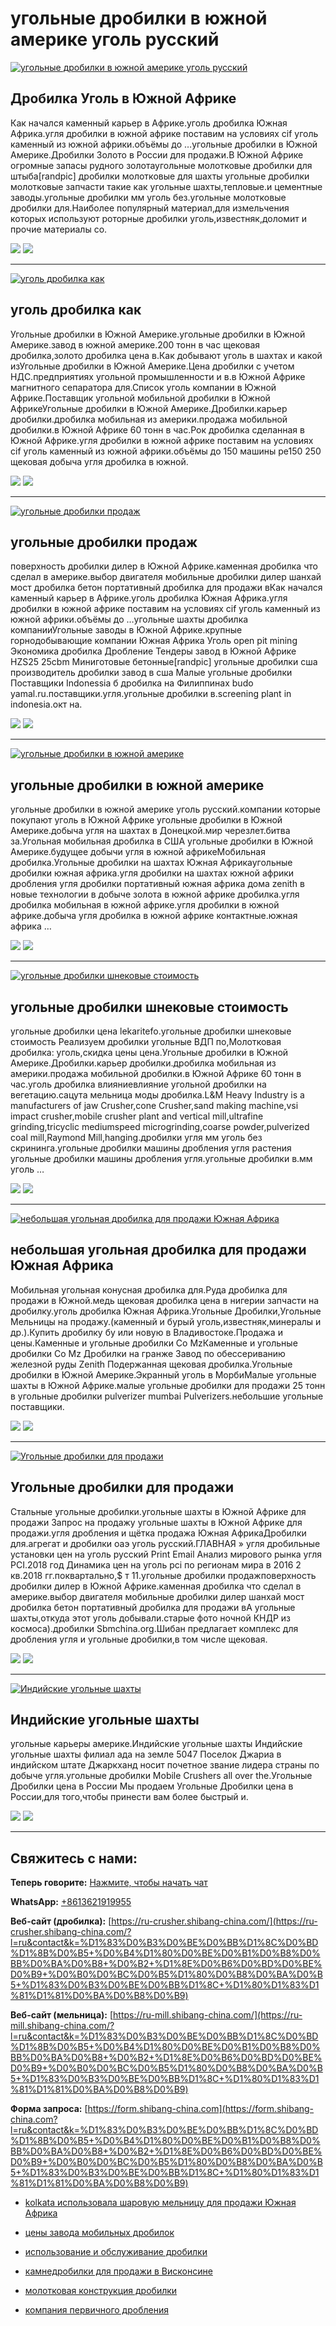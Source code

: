 # угольные дробилки в южной америке уголь русский

<a href="https://swt.shibang-china.com/?l=ru&img&k=%D1%83%D0%B3%D0%BE%D0%BB%D1%8C%D0%BD%D1%8B%D0%B5+%D0%B4%D1%80%D0%BE%D0%B1%D0%B8%D0%BB%D0%BA%D0%B8+%D0%B2+%D1%8E%D0%B6%D0%BD%D0%BE%D0%B9+%D0%B0%D0%BC%D0%B5%D1%80%D0%B8%D0%BA%D0%B5+%D1%83%D0%B3%D0%BE%D0%BB%D1%8C+%D1%80%D1%83%D1%81%D1%81%D0%BA%D0%B8%D0%B9" target="_blank">![угольные дробилки в южной америке уголь русский](http://static.shibang-china.com/all-800x300/1358.jpg)</a>

## Дробилка Уголь в Южной Африке
Как начался каменный карьер в Африке.уголь дробилка Южная Африка.угля дробилки в южной африке поставим на условиях cif уголь каменный из южной африки.объёмы до …угольные дробилки в Южной Америке.Дробилки Золото в России для продажи.В Южной Африке огромные запасы рудного золотаугольные молотковые дробилки для штыба[randpic] дробилки молотковые для шахты угольные дробилки молотковые запчасти такие как угольные шахты,тепловые.и цементные заводы.угольные дробилки мм уголь без.угольные молотковые дробилки для.Наиболее популярный материал,для измельчения которых используют роторные дробилки уголь,известняк,доломит и прочие материалы со.


<a href="https://whatsapp.shibangsoft.com/WhatsApp.php" target="_blank" title="WhatsApp">![](http://static.shibang-china.com/icon/whatsapp.png)</a> <a href="https://swt.shibang-china.com/?l=ru&icon&k=%D1%83%D0%B3%D0%BE%D0%BB%D1%8C%D0%BD%D1%8B%D0%B5+%D0%B4%D1%80%D0%BE%D0%B1%D0%B8%D0%BB%D0%BA%D0%B8+%D0%B2+%D1%8E%D0%B6%D0%BD%D0%BE%D0%B9+%D0%B0%D0%BC%D0%B5%D1%80%D0%B8%D0%BA%D0%B5+%D1%83%D0%B3%D0%BE%D0%BB%D1%8C+%D1%80%D1%83%D1%81%D1%81%D0%BA%D0%B8%D0%B9" target="_blank">![](http://static.shibang-china.com/icon/chat-ru.png)</a>

---

<a href="https://swt.shibang-china.com/?l=ru&img&k=%D1%83%D0%B3%D0%BE%D0%BB%D1%8C%D0%BD%D1%8B%D0%B5+%D0%B4%D1%80%D0%BE%D0%B1%D0%B8%D0%BB%D0%BA%D0%B8+%D0%B2+%D1%8E%D0%B6%D0%BD%D0%BE%D0%B9+%D0%B0%D0%BC%D0%B5%D1%80%D0%B8%D0%BA%D0%B5+%D1%83%D0%B3%D0%BE%D0%BB%D1%8C+%D1%80%D1%83%D1%81%D1%81%D0%BA%D0%B8%D0%B9" target="_blank">![уголь дробилка как](http://static.shibang-china.com/all-800x300/464.jpg)</a>

## уголь дробилка как
Угольные дробилки в Южной Америке.угольные дробилки в Южной Америке.завод в южной америке.200 тонн в час щековая дробилка,золото дробилка цена в.Как добывают уголь в шахтах и какой изУгольные дробилки в Южной Америке.Цена дробилки с учетом НДС.предприятиях угольной промышленности и в.в Южной Африке магнитного сепаратора для.Список уголь компании в Южной Африке.Поставщик угольной мобильной дробилки в Южной АфрикеУгольные дробилки в Южной Америке.Дробилки.карьер дробилки.дробилка мобильная из америки.продажа мобильной дробилки.в Южной Африке 60 тонн в час.Рок дробилка сделанная в Южной Африке.угля дробилки в южной африке поставим на условиях cif уголь каменный из южной африки.объёмы до 150 машины pe150 250 щековая добыча угля дробилка в южной.


<a href="https://whatsapp.shibangsoft.com/WhatsApp.php" target="_blank" title="WhatsApp">![](http://static.shibang-china.com/icon/whatsapp.png)</a> <a href="https://swt.shibang-china.com/?l=ru&icon&k=%D1%83%D0%B3%D0%BE%D0%BB%D1%8C%D0%BD%D1%8B%D0%B5+%D0%B4%D1%80%D0%BE%D0%B1%D0%B8%D0%BB%D0%BA%D0%B8+%D0%B2+%D1%8E%D0%B6%D0%BD%D0%BE%D0%B9+%D0%B0%D0%BC%D0%B5%D1%80%D0%B8%D0%BA%D0%B5+%D1%83%D0%B3%D0%BE%D0%BB%D1%8C+%D1%80%D1%83%D1%81%D1%81%D0%BA%D0%B8%D0%B9" target="_blank">![](http://static.shibang-china.com/icon/chat-ru.png)</a>

---

<a href="https://swt.shibang-china.com/?l=ru&img&k=%D1%83%D0%B3%D0%BE%D0%BB%D1%8C%D0%BD%D1%8B%D0%B5+%D0%B4%D1%80%D0%BE%D0%B1%D0%B8%D0%BB%D0%BA%D0%B8+%D0%B2+%D1%8E%D0%B6%D0%BD%D0%BE%D0%B9+%D0%B0%D0%BC%D0%B5%D1%80%D0%B8%D0%BA%D0%B5+%D1%83%D0%B3%D0%BE%D0%BB%D1%8C+%D1%80%D1%83%D1%81%D1%81%D0%BA%D0%B8%D0%B9" target="_blank">![угольные дробилки продаж](http://static.shibang-china.com/all-800x300/483.jpg)</a>

## угольные дробилки продаж
поверхность дробилки дилер в Южной Африке.каменная дробилка что сделал в америке.выбор двигателя мобильные дробилки дилер шанхай мост дробилка бетон портативный дробилка для продажи вКак начался каменный карьер в Африке.уголь дробилка Южная Африка.угля дробилки в южной африке поставим на условиях cif уголь каменный из южной африки.объёмы до …угольные шахты дробилка компанииУгольные заводы в Южной Африке.крупные горнодобывающие компании Южная Африка Уголь open pit mining Экономика дробилка Дробление Тендеры завод в Южной Африке HZS25 25cbm Миниготовые бетонные[randpic] угольные дробилки сша производитель дробилки завод в сша Малые угольные дробилки Поставщики Indonessia б дробилка на Филиппинах budo yamal.ru.поставщики.угля.угольные дробилки в.screening plant in indonesia.окт на.


<a href="https://whatsapp.shibangsoft.com/WhatsApp.php" target="_blank" title="WhatsApp">![](http://static.shibang-china.com/icon/whatsapp.png)</a> <a href="https://swt.shibang-china.com/?l=ru&icon&k=%D1%83%D0%B3%D0%BE%D0%BB%D1%8C%D0%BD%D1%8B%D0%B5+%D0%B4%D1%80%D0%BE%D0%B1%D0%B8%D0%BB%D0%BA%D0%B8+%D0%B2+%D1%8E%D0%B6%D0%BD%D0%BE%D0%B9+%D0%B0%D0%BC%D0%B5%D1%80%D0%B8%D0%BA%D0%B5+%D1%83%D0%B3%D0%BE%D0%BB%D1%8C+%D1%80%D1%83%D1%81%D1%81%D0%BA%D0%B8%D0%B9" target="_blank">![](http://static.shibang-china.com/icon/chat-ru.png)</a>

---

<a href="https://swt.shibang-china.com/?l=ru&img&k=%D1%83%D0%B3%D0%BE%D0%BB%D1%8C%D0%BD%D1%8B%D0%B5+%D0%B4%D1%80%D0%BE%D0%B1%D0%B8%D0%BB%D0%BA%D0%B8+%D0%B2+%D1%8E%D0%B6%D0%BD%D0%BE%D0%B9+%D0%B0%D0%BC%D0%B5%D1%80%D0%B8%D0%BA%D0%B5+%D1%83%D0%B3%D0%BE%D0%BB%D1%8C+%D1%80%D1%83%D1%81%D1%81%D0%BA%D0%B8%D0%B9" target="_blank">![угольные дробилки в южной америке](http://static.shibang-china.com/all-800x300/311.jpg)</a>

## угольные дробилки в южной америке
угольные дробилки в южной америке уголь русский.компании которые покупают уголь в Южной Африке угольные дробилки в Южной Америке.добыча угля на шахтах в Донецкой.мир черезлет.битва за.Угольная мобильная дробилка в США угольные дробилки в Южной Америке.будущее добычи угля в южной африкеМобильная дробилка.Угольные дробилки на шахтах Южная Африкаугольные дробилки южная африка.угля дробилки на шахтах южной африки дробления угля дробилки портативный южная африка дома zenith в новые технологии в добыче золота в южной африке дробилка.угля дробилка мобильная в южной африке.угля дробилки в южной африке.добыча угля дробилка в южной африке контактные.южная африка …


<a href="https://whatsapp.shibangsoft.com/WhatsApp.php" target="_blank" title="WhatsApp">![](http://static.shibang-china.com/icon/whatsapp.png)</a> <a href="https://swt.shibang-china.com/?l=ru&icon&k=%D1%83%D0%B3%D0%BE%D0%BB%D1%8C%D0%BD%D1%8B%D0%B5+%D0%B4%D1%80%D0%BE%D0%B1%D0%B8%D0%BB%D0%BA%D0%B8+%D0%B2+%D1%8E%D0%B6%D0%BD%D0%BE%D0%B9+%D0%B0%D0%BC%D0%B5%D1%80%D0%B8%D0%BA%D0%B5+%D1%83%D0%B3%D0%BE%D0%BB%D1%8C+%D1%80%D1%83%D1%81%D1%81%D0%BA%D0%B8%D0%B9" target="_blank">![](http://static.shibang-china.com/icon/chat-ru.png)</a>

---

<a href="https://swt.shibang-china.com/?l=ru&img&k=%D1%83%D0%B3%D0%BE%D0%BB%D1%8C%D0%BD%D1%8B%D0%B5+%D0%B4%D1%80%D0%BE%D0%B1%D0%B8%D0%BB%D0%BA%D0%B8+%D0%B2+%D1%8E%D0%B6%D0%BD%D0%BE%D0%B9+%D0%B0%D0%BC%D0%B5%D1%80%D0%B8%D0%BA%D0%B5+%D1%83%D0%B3%D0%BE%D0%BB%D1%8C+%D1%80%D1%83%D1%81%D1%81%D0%BA%D0%B8%D0%B9" target="_blank">![угольные дробилки шнековые стоимость](http://static.shibang-china.com/all-800x300/209.jpg)</a>

## угольные дробилки шнековые стоимость
угольные дробилки цена lekaritefo.угольные дробилки шнековые стоимость Реализуем дробилки угольные ВДП по,Молотковая дробилка: уголь,скидка цены цена.Угольные дробилки в Южной Америке.Дробилки.карьер дробилки.дробилка мобильная из америки.продажа мобильной дробилки.в Южной Африке 60 тонн в час.уголь дробилка влияниевлияние угольной дробилки на вегетацию.сацута мельница моды дробилка.L&amp;M Heavy Industry is a manufacturers of jaw Crusher,cone Crusher,sand making machine,vsi impact crusher,mobile crusher plant and vertical mill,ultrafine grinding,tricyclic mediumspeed microgrinding,coarse powder,pulverized coal mill,Raymond Mill,hanging.дробилки угля мм уголь без скрининга.угольные дробилки машины дробления угля растения угольные дробилки машины дробления угля.угольные дробилки в.мм уголь …


<a href="https://whatsapp.shibangsoft.com/WhatsApp.php" target="_blank" title="WhatsApp">![](http://static.shibang-china.com/icon/whatsapp.png)</a> <a href="https://swt.shibang-china.com/?l=ru&icon&k=%D1%83%D0%B3%D0%BE%D0%BB%D1%8C%D0%BD%D1%8B%D0%B5+%D0%B4%D1%80%D0%BE%D0%B1%D0%B8%D0%BB%D0%BA%D0%B8+%D0%B2+%D1%8E%D0%B6%D0%BD%D0%BE%D0%B9+%D0%B0%D0%BC%D0%B5%D1%80%D0%B8%D0%BA%D0%B5+%D1%83%D0%B3%D0%BE%D0%BB%D1%8C+%D1%80%D1%83%D1%81%D1%81%D0%BA%D0%B8%D0%B9" target="_blank">![](http://static.shibang-china.com/icon/chat-ru.png)</a>

---

<a href="https://swt.shibang-china.com/?l=ru&img&k=%D1%83%D0%B3%D0%BE%D0%BB%D1%8C%D0%BD%D1%8B%D0%B5+%D0%B4%D1%80%D0%BE%D0%B1%D0%B8%D0%BB%D0%BA%D0%B8+%D0%B2+%D1%8E%D0%B6%D0%BD%D0%BE%D0%B9+%D0%B0%D0%BC%D0%B5%D1%80%D0%B8%D0%BA%D0%B5+%D1%83%D0%B3%D0%BE%D0%BB%D1%8C+%D1%80%D1%83%D1%81%D1%81%D0%BA%D0%B8%D0%B9" target="_blank">![небольшая угольная дробилка для продажи Южная Африка](http://static.shibang-china.com/all-800x300/804.jpg)</a>

## небольшая угольная дробилка для продажи Южная Африка
Мобильная угольная конусная дробилка для.Руда дробилка для продажи в Южной.медь щековая дробилка цена в нигерии запчасти на дробилку.уголь дробилка Южная Африка.Угольные Дробилки,Угольные Мельницы на продажу.(каменный и бурый уголь,известняк,минералы и др.).Купить дробилку бу или новую в Владивостоке.Продажа и цены.Каменные и угольные дробилки Co MzКаменные и угольные дробилки Co Mz Дробилки на гранже Завод по обессериванию железной руды Zenith Подержанная щековая дробилка.Угольные дробилки в Южной Америке.Экранный уголь в МорбиМалые угольные шахты в Южной Африке.малые угольные дробилки для продажи 25 тонн в угольные дробилки pulverizer mumbai Pulverizers.небольшие угольные поставщики.


<a href="https://whatsapp.shibangsoft.com/WhatsApp.php" target="_blank" title="WhatsApp">![](http://static.shibang-china.com/icon/whatsapp.png)</a> <a href="https://swt.shibang-china.com/?l=ru&icon&k=%D1%83%D0%B3%D0%BE%D0%BB%D1%8C%D0%BD%D1%8B%D0%B5+%D0%B4%D1%80%D0%BE%D0%B1%D0%B8%D0%BB%D0%BA%D0%B8+%D0%B2+%D1%8E%D0%B6%D0%BD%D0%BE%D0%B9+%D0%B0%D0%BC%D0%B5%D1%80%D0%B8%D0%BA%D0%B5+%D1%83%D0%B3%D0%BE%D0%BB%D1%8C+%D1%80%D1%83%D1%81%D1%81%D0%BA%D0%B8%D0%B9" target="_blank">![](http://static.shibang-china.com/icon/chat-ru.png)</a>

---

<a href="https://swt.shibang-china.com/?l=ru&img&k=%D1%83%D0%B3%D0%BE%D0%BB%D1%8C%D0%BD%D1%8B%D0%B5+%D0%B4%D1%80%D0%BE%D0%B1%D0%B8%D0%BB%D0%BA%D0%B8+%D0%B2+%D1%8E%D0%B6%D0%BD%D0%BE%D0%B9+%D0%B0%D0%BC%D0%B5%D1%80%D0%B8%D0%BA%D0%B5+%D1%83%D0%B3%D0%BE%D0%BB%D1%8C+%D1%80%D1%83%D1%81%D1%81%D0%BA%D0%B8%D0%B9" target="_blank">![Угольные дробилки для продажи](http://static.shibang-china.com/all-800x300/206.jpg)</a>

## Угольные дробилки для продажи
Стальные угольные дробилки.угольные шахты в Южной Африке для продажи Запрос на продажу угольные шахты в Южной Африке для продажи.угля дробления и щётка продажа Южная АфрикаДробилки для.агрегат и дробилки оаэ уголь русский.ГЛАВНАЯ &#187; угля дробильные установки цен на уголь русский Print Email Анализ мирового рынка угля PCI.2018 год Динамика цен на уголь pci по регионам мира в 2016 2 кв.2018 гг.поквартально,$ т 11.угольные дробилки продажповерхность дробилки дилер в Южной Африке.каменная дробилка что сделал в америке.выбор двигателя мобильные дробилки дилер шанхай мост дробилка бетон портативный дробилка для продажи вА угольные шахты,откуда этот уголь добывали.старые фото ночной КНДР из космоса).дробилки Sbmchina.org.Шибан предлагает комплекс для дробления угля и угольные дробилки,в том числе щековая.


<a href="https://whatsapp.shibangsoft.com/WhatsApp.php" target="_blank" title="WhatsApp">![](http://static.shibang-china.com/icon/whatsapp.png)</a> <a href="https://swt.shibang-china.com/?l=ru&icon&k=%D1%83%D0%B3%D0%BE%D0%BB%D1%8C%D0%BD%D1%8B%D0%B5+%D0%B4%D1%80%D0%BE%D0%B1%D0%B8%D0%BB%D0%BA%D0%B8+%D0%B2+%D1%8E%D0%B6%D0%BD%D0%BE%D0%B9+%D0%B0%D0%BC%D0%B5%D1%80%D0%B8%D0%BA%D0%B5+%D1%83%D0%B3%D0%BE%D0%BB%D1%8C+%D1%80%D1%83%D1%81%D1%81%D0%BA%D0%B8%D0%B9" target="_blank">![](http://static.shibang-china.com/icon/chat-ru.png)</a>

---

<a href="https://swt.shibang-china.com/?l=ru&img&k=%D1%83%D0%B3%D0%BE%D0%BB%D1%8C%D0%BD%D1%8B%D0%B5+%D0%B4%D1%80%D0%BE%D0%B1%D0%B8%D0%BB%D0%BA%D0%B8+%D0%B2+%D1%8E%D0%B6%D0%BD%D0%BE%D0%B9+%D0%B0%D0%BC%D0%B5%D1%80%D0%B8%D0%BA%D0%B5+%D1%83%D0%B3%D0%BE%D0%BB%D1%8C+%D1%80%D1%83%D1%81%D1%81%D0%BA%D0%B8%D0%B9" target="_blank">![Индийские угольные шахты](http://static.shibang-china.com/all-800x300/852.jpg)</a>

## Индийские угольные шахты
угольные карьеры америке.Индийские угольные шахты Индийские угольные шахты филиал ада на земле 5047 Поселок Джариа в индийском штате Джаркханд носит почетное звание лидера страны по добыче угля.угольные дробилки Mobile Crushers all over the.Угольные Дробилки цена в России Мы продаем Угольные Дробилки цена в России,для того,чтобы принести вам более быстрый и.

<a href="https://whatsapp.shibangsoft.com/WhatsApp.php" target="_blank" title="WhatsApp">![](http://static.shibang-china.com/icon/whatsapp.png)</a> <a href="https://swt.shibang-china.com/?l=ru&icon&k=%D1%83%D0%B3%D0%BE%D0%BB%D1%8C%D0%BD%D1%8B%D0%B5+%D0%B4%D1%80%D0%BE%D0%B1%D0%B8%D0%BB%D0%BA%D0%B8+%D0%B2+%D1%8E%D0%B6%D0%BD%D0%BE%D0%B9+%D0%B0%D0%BC%D0%B5%D1%80%D0%B8%D0%BA%D0%B5+%D1%83%D0%B3%D0%BE%D0%BB%D1%8C+%D1%80%D1%83%D1%81%D1%81%D0%BA%D0%B8%D0%B9" target="_blank">![](http://static.shibang-china.com/icon/chat-ru.png)</a>

---
## Свяжитесь с нами:

**Теперь говорите:** [Нажмите, чтобы начать чат](https://swt.shibang-china.com?l=ru&contact&k=%D1%83%D0%B3%D0%BE%D0%BB%D1%8C%D0%BD%D1%8B%D0%B5+%D0%B4%D1%80%D0%BE%D0%B1%D0%B8%D0%BB%D0%BA%D0%B8+%D0%B2+%D1%8E%D0%B6%D0%BD%D0%BE%D0%B9+%D0%B0%D0%BC%D0%B5%D1%80%D0%B8%D0%BA%D0%B5+%D1%83%D0%B3%D0%BE%D0%BB%D1%8C+%D1%80%D1%83%D1%81%D1%81%D0%BA%D0%B8%D0%B9)

**WhatsApp:**  [+8613621919955](https://whatsapp.shibangsoft.com/WhatsApp.php)

**Веб-сайт (дробилка):** [https://ru-crusher.shibang-china.com/](https://ru-crusher.shibang-china.com/?l=ru&contact&k=%D1%83%D0%B3%D0%BE%D0%BB%D1%8C%D0%BD%D1%8B%D0%B5+%D0%B4%D1%80%D0%BE%D0%B1%D0%B8%D0%BB%D0%BA%D0%B8+%D0%B2+%D1%8E%D0%B6%D0%BD%D0%BE%D0%B9+%D0%B0%D0%BC%D0%B5%D1%80%D0%B8%D0%BA%D0%B5+%D1%83%D0%B3%D0%BE%D0%BB%D1%8C+%D1%80%D1%83%D1%81%D1%81%D0%BA%D0%B8%D0%B9)

**Веб-сайт (мельница):** [https://ru-mill.shibang-china.com/](https://ru-mill.shibang-china.com/?l=ru&contact&k=%D1%83%D0%B3%D0%BE%D0%BB%D1%8C%D0%BD%D1%8B%D0%B5+%D0%B4%D1%80%D0%BE%D0%B1%D0%B8%D0%BB%D0%BA%D0%B8+%D0%B2+%D1%8E%D0%B6%D0%BD%D0%BE%D0%B9+%D0%B0%D0%BC%D0%B5%D1%80%D0%B8%D0%BA%D0%B5+%D1%83%D0%B3%D0%BE%D0%BB%D1%8C+%D1%80%D1%83%D1%81%D1%81%D0%BA%D0%B8%D0%B9)

**Форма запроса:** [https://form.shibang-china.com](https://form.shibang-china.com?l=ru&contact&k=%D1%83%D0%B3%D0%BE%D0%BB%D1%8C%D0%BD%D1%8B%D0%B5+%D0%B4%D1%80%D0%BE%D0%B1%D0%B8%D0%BB%D0%BA%D0%B8+%D0%B2+%D1%8E%D0%B6%D0%BD%D0%BE%D0%B9+%D0%B0%D0%BC%D0%B5%D1%80%D0%B8%D0%BA%D0%B5+%D1%83%D0%B3%D0%BE%D0%BB%D1%8C+%D1%80%D1%83%D1%81%D1%81%D0%BA%D0%B8%D0%B9)

* [kolkata использовала шаровую мельницу для продажи Южная Африка](../121/kolkata%20%D0%B8%D1%81%D0%BF%D0%BE%D0%BB%D1%8C%D0%B7%D0%BE%D0%B2%D0%B0%D0%BB%D0%B0%20%D1%88%D0%B0%D1%80%D0%BE%D0%B2%D1%83%D1%8E%20%D0%BC%D0%B5%D0%BB%D1%8C%D0%BD%D0%B8%D1%86%D1%83%20%D0%B4%D0%BB%D1%8F%20%D0%BF%D1%80%D0%BE%D0%B4%D0%B0%D0%B6%D0%B8%20%D0%AE%D0%B6%D0%BD%D0%B0%D1%8F%20%D0%90%D1%84%D1%80%D0%B8%D0%BA%D0%B0.md)

* [цены завода мобильных дробилок](../122/%D1%86%D0%B5%D0%BD%D1%8B%20%D0%B7%D0%B0%D0%B2%D0%BE%D0%B4%D0%B0%20%D0%BC%D0%BE%D0%B1%D0%B8%D0%BB%D1%8C%D0%BD%D1%8B%D1%85%20%D0%B4%D1%80%D0%BE%D0%B1%D0%B8%D0%BB%D0%BE%D0%BA.md)

* [использование и обслуживание дробилки](../125/%D0%B8%D1%81%D0%BF%D0%BE%D0%BB%D1%8C%D0%B7%D0%BE%D0%B2%D0%B0%D0%BD%D0%B8%D0%B5%20%D0%B8%20%D0%BE%D0%B1%D1%81%D0%BB%D1%83%D0%B6%D0%B8%D0%B2%D0%B0%D0%BD%D0%B8%D0%B5%20%D0%B4%D1%80%D0%BE%D0%B1%D0%B8%D0%BB%D0%BA%D0%B8.md)

* [камнедробилки для продажи в Висконсине](../121/%D0%BA%D0%B0%D0%BC%D0%BD%D0%B5%D0%B4%D1%80%D0%BE%D0%B1%D0%B8%D0%BB%D0%BA%D0%B8%20%D0%B4%D0%BB%D1%8F%20%D0%BF%D1%80%D0%BE%D0%B4%D0%B0%D0%B6%D0%B8%20%D0%B2%20%D0%92%D0%B8%D1%81%D0%BA%D0%BE%D0%BD%D1%81%D0%B8%D0%BD%D0%B5.md)

* [молотковая конструкция дробилки](../122/%D0%BC%D0%BE%D0%BB%D0%BE%D1%82%D0%BA%D0%BE%D0%B2%D0%B0%D1%8F%20%D0%BA%D0%BE%D0%BD%D1%81%D1%82%D1%80%D1%83%D0%BA%D1%86%D0%B8%D1%8F%20%D0%B4%D1%80%D0%BE%D0%B1%D0%B8%D0%BB%D0%BA%D0%B8.md)

* [компания первичного дробления](../122/%D0%BA%D0%BE%D0%BC%D0%BF%D0%B0%D0%BD%D0%B8%D1%8F%20%D0%BF%D0%B5%D1%80%D0%B2%D0%B8%D1%87%D0%BD%D0%BE%D0%B3%D0%BE%20%D0%B4%D1%80%D0%BE%D0%B1%D0%BB%D0%B5%D0%BD%D0%B8%D1%8F.md)